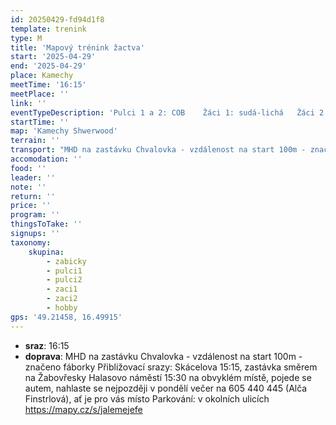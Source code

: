 ```yaml
---
id: 20250429-fd94d1f8
template: trenink
type: M
title: 'Mapový trénink žactva'
start: '2025-04-29'
end: '2025-04-29'
place: Kamechy
meetTime: '16:15'
meetPlace: ''
link: ''
eventTypeDescription: 'Pulci 1 a 2: COB    Žáci 1: sudá-lichá   Žáci 2: shluky    Hobby: skorelauf'
startTime: ''
map: 'Kamechy Shwerwood'
terrain: ''
transport: "MHD na zastávku Chvalovka - vzdálenost na start 100m - značeno fáborky\r\nPřibližovací srazy:\r\nSkácelova 15:15, zastávka směrem na Žabovřesky\r\nHalasovo náměstí 15:30 na obvyklém místě, pojede se autem, nahlaste se nejpozději v pondělí večer na 605 440 445 (Alča Finstrlová), ať je pro vás místo\r\nParkování: v okolních ulicích https://mapy.cz/s/jalemejefe"
accomodation: ''
food: ''
leader: ''
note: ''
return: ''
price: ''
program: ''
thingsToTake: ''
signups: ''
taxonomy:
    skupina:
        - zabicky
        - pulci1
        - pulci2
        - zaci1
        - zaci2
        - hobby
gps: '49.21458, 16.49915'
---
```


* **sraz**: 16:15
* **doprava**: MHD na zastávku Chvalovka - vzdálenost na start 100m - značeno fáborky
Přibližovací srazy:
Skácelova 15:15, zastávka směrem na Žabovřesky
Halasovo náměstí 15:30 na obvyklém místě, pojede se autem, nahlaste se nejpozději v pondělí večer na 605 440 445 (Alča Finstrlová), ať je pro vás místo
Parkování: v okolních ulicích https://mapy.cz/s/jalemejefe
